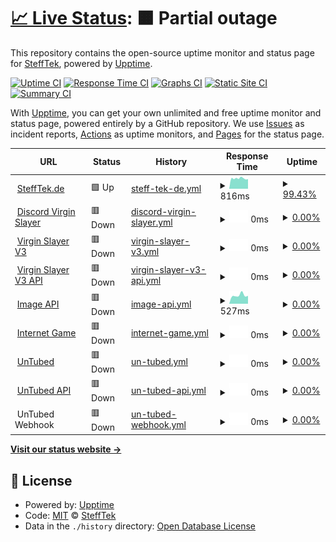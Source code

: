 # [📈 Live Status](https://status.stefftek.de): <!--live status--> **🟧 Partial outage**

This repository contains the open-source uptime monitor and status page for [SteffTek](https://stefftek.de), powered by [Upptime](https://github.com/upptime/upptime).

[![Uptime CI](https://github.com/stefftek/Status/workflows/Uptime%20CI/badge.svg)](https://github.com/stefftek/Status/actions?query=workflow%3A%22Uptime+CI%22)
[![Response Time CI](https://github.com/stefftek/Status/workflows/Response%20Time%20CI/badge.svg)](https://github.com/stefftek/Status/actions?query=workflow%3A%22Response+Time+CI%22)
[![Graphs CI](https://github.com/stefftek/Status/workflows/Graphs%20CI/badge.svg)](https://github.com/stefftek/Status/actions?query=workflow%3A%22Graphs+CI%22)
[![Static Site CI](https://github.com/stefftek/Status/workflows/Static%20Site%20CI/badge.svg)](https://github.com/stefftek/Status/actions?query=workflow%3A%22Static+Site+CI%22)
[![Summary CI](https://github.com/stefftek/Status/workflows/Summary%20CI/badge.svg)](https://github.com/stefftek/Status/actions?query=workflow%3A%22Summary+CI%22)

With [Upptime](https://upptime.js.org), you can get your own unlimited and free uptime monitor and status page, powered entirely by a GitHub repository. We use [Issues](https://github.com/stefftek/Status/issues) as incident reports, [Actions](https://github.com/stefftek/Status/actions) as uptime monitors, and [Pages](https://status.stefftek.de) for the status page.

<!--start: status pages-->
<!-- This summary is generated by Upptime (https://github.com/upptime/upptime) -->
<!-- Do not edit this manually, your changes will be overwritten -->
<!-- prettier-ignore -->
| URL | Status | History | Response Time | Uptime |
| --- | ------ | ------- | ------------- | ------ |
| <img alt="" src="https://icons.duckduckgo.com/ip3/stefftek.de.ico" height="13"> [SteffTek.de](https://stefftek.de/) | 🟩 Up | [steff-tek-de.yml](https://github.com/SteffTek/Status/commits/HEAD/history/steff-tek-de.yml) | <details><summary><img alt="Response time graph" src="./graphs/steff-tek-de/response-time-week.png" height="20"> 816ms</summary><br><a href="https://status.stefftek.de/history/steff-tek-de"><img alt="Response time 961" src="https://img.shields.io/endpoint?url=https%3A%2F%2Fraw.githubusercontent.com%2FSteffTek%2FStatus%2FHEAD%2Fapi%2Fsteff-tek-de%2Fresponse-time.json"></a><br><a href="https://status.stefftek.de/history/steff-tek-de"><img alt="24-hour response time 766" src="https://img.shields.io/endpoint?url=https%3A%2F%2Fraw.githubusercontent.com%2FSteffTek%2FStatus%2FHEAD%2Fapi%2Fsteff-tek-de%2Fresponse-time-day.json"></a><br><a href="https://status.stefftek.de/history/steff-tek-de"><img alt="7-day response time 816" src="https://img.shields.io/endpoint?url=https%3A%2F%2Fraw.githubusercontent.com%2FSteffTek%2FStatus%2FHEAD%2Fapi%2Fsteff-tek-de%2Fresponse-time-week.json"></a><br><a href="https://status.stefftek.de/history/steff-tek-de"><img alt="30-day response time 836" src="https://img.shields.io/endpoint?url=https%3A%2F%2Fraw.githubusercontent.com%2FSteffTek%2FStatus%2FHEAD%2Fapi%2Fsteff-tek-de%2Fresponse-time-month.json"></a><br><a href="https://status.stefftek.de/history/steff-tek-de"><img alt="1-year response time 1036" src="https://img.shields.io/endpoint?url=https%3A%2F%2Fraw.githubusercontent.com%2FSteffTek%2FStatus%2FHEAD%2Fapi%2Fsteff-tek-de%2Fresponse-time-year.json"></a></details> | <details><summary><a href="https://status.stefftek.de/history/steff-tek-de">99.43%</a></summary><a href="https://status.stefftek.de/history/steff-tek-de"><img alt="All-time uptime 97.57%" src="https://img.shields.io/endpoint?url=https%3A%2F%2Fraw.githubusercontent.com%2FSteffTek%2FStatus%2FHEAD%2Fapi%2Fsteff-tek-de%2Fuptime.json"></a><br><a href="https://status.stefftek.de/history/steff-tek-de"><img alt="24-hour uptime 96.01%" src="https://img.shields.io/endpoint?url=https%3A%2F%2Fraw.githubusercontent.com%2FSteffTek%2FStatus%2FHEAD%2Fapi%2Fsteff-tek-de%2Fuptime-day.json"></a><br><a href="https://status.stefftek.de/history/steff-tek-de"><img alt="7-day uptime 99.43%" src="https://img.shields.io/endpoint?url=https%3A%2F%2Fraw.githubusercontent.com%2FSteffTek%2FStatus%2FHEAD%2Fapi%2Fsteff-tek-de%2Fuptime-week.json"></a><br><a href="https://status.stefftek.de/history/steff-tek-de"><img alt="30-day uptime 99.77%" src="https://img.shields.io/endpoint?url=https%3A%2F%2Fraw.githubusercontent.com%2FSteffTek%2FStatus%2FHEAD%2Fapi%2Fsteff-tek-de%2Fuptime-month.json"></a><br><a href="https://status.stefftek.de/history/steff-tek-de"><img alt="1-year uptime 93.96%" src="https://img.shields.io/endpoint?url=https%3A%2F%2Fraw.githubusercontent.com%2FSteffTek%2FStatus%2FHEAD%2Fapi%2Fsteff-tek-de%2Fuptime-year.json"></a></details>
| <img alt="" src="https://icons.duckduckgo.com/ip3/dvs.stefftek.de.ico" height="13"> [Discord Virgin Slayer](https://dvs.stefftek.de/) | 🟥 Down | [discord-virgin-slayer.yml](https://github.com/SteffTek/Status/commits/HEAD/history/discord-virgin-slayer.yml) | <details><summary><img alt="Response time graph" src="./graphs/discord-virgin-slayer/response-time-week.png" height="20"> 0ms</summary><br><a href="https://status.stefftek.de/history/discord-virgin-slayer"><img alt="Response time 1259" src="https://img.shields.io/endpoint?url=https%3A%2F%2Fraw.githubusercontent.com%2FSteffTek%2FStatus%2FHEAD%2Fapi%2Fdiscord-virgin-slayer%2Fresponse-time.json"></a><br><a href="https://status.stefftek.de/history/discord-virgin-slayer"><img alt="24-hour response time 0" src="https://img.shields.io/endpoint?url=https%3A%2F%2Fraw.githubusercontent.com%2FSteffTek%2FStatus%2FHEAD%2Fapi%2Fdiscord-virgin-slayer%2Fresponse-time-day.json"></a><br><a href="https://status.stefftek.de/history/discord-virgin-slayer"><img alt="7-day response time 0" src="https://img.shields.io/endpoint?url=https%3A%2F%2Fraw.githubusercontent.com%2FSteffTek%2FStatus%2FHEAD%2Fapi%2Fdiscord-virgin-slayer%2Fresponse-time-week.json"></a><br><a href="https://status.stefftek.de/history/discord-virgin-slayer"><img alt="30-day response time 1060" src="https://img.shields.io/endpoint?url=https%3A%2F%2Fraw.githubusercontent.com%2FSteffTek%2FStatus%2FHEAD%2Fapi%2Fdiscord-virgin-slayer%2Fresponse-time-month.json"></a><br><a href="https://status.stefftek.de/history/discord-virgin-slayer"><img alt="1-year response time 1225" src="https://img.shields.io/endpoint?url=https%3A%2F%2Fraw.githubusercontent.com%2FSteffTek%2FStatus%2FHEAD%2Fapi%2Fdiscord-virgin-slayer%2Fresponse-time-year.json"></a></details> | <details><summary><a href="https://status.stefftek.de/history/discord-virgin-slayer">0.00%</a></summary><a href="https://status.stefftek.de/history/discord-virgin-slayer"><img alt="All-time uptime 92.20%" src="https://img.shields.io/endpoint?url=https%3A%2F%2Fraw.githubusercontent.com%2FSteffTek%2FStatus%2FHEAD%2Fapi%2Fdiscord-virgin-slayer%2Fuptime.json"></a><br><a href="https://status.stefftek.de/history/discord-virgin-slayer"><img alt="24-hour uptime 0.00%" src="https://img.shields.io/endpoint?url=https%3A%2F%2Fraw.githubusercontent.com%2FSteffTek%2FStatus%2FHEAD%2Fapi%2Fdiscord-virgin-slayer%2Fuptime-day.json"></a><br><a href="https://status.stefftek.de/history/discord-virgin-slayer"><img alt="7-day uptime 0.00%" src="https://img.shields.io/endpoint?url=https%3A%2F%2Fraw.githubusercontent.com%2FSteffTek%2FStatus%2FHEAD%2Fapi%2Fdiscord-virgin-slayer%2Fuptime-week.json"></a><br><a href="https://status.stefftek.de/history/discord-virgin-slayer"><img alt="30-day uptime 16.09%" src="https://img.shields.io/endpoint?url=https%3A%2F%2Fraw.githubusercontent.com%2FSteffTek%2FStatus%2FHEAD%2Fapi%2Fdiscord-virgin-slayer%2Fuptime-month.json"></a><br><a href="https://status.stefftek.de/history/discord-virgin-slayer"><img alt="1-year uptime 78.67%" src="https://img.shields.io/endpoint?url=https%3A%2F%2Fraw.githubusercontent.com%2FSteffTek%2FStatus%2FHEAD%2Fapi%2Fdiscord-virgin-slayer%2Fuptime-year.json"></a></details>
| <img alt="" src="https://virginslayer.app/images/favicon.png" height="13"> [Virgin Slayer V3](https://virginslayer.app/) | 🟥 Down | [virgin-slayer-v3.yml](https://github.com/SteffTek/Status/commits/HEAD/history/virgin-slayer-v3.yml) | <details><summary><img alt="Response time graph" src="./graphs/virgin-slayer-v3/response-time-week.png" height="20"> 0ms</summary><br><a href="https://status.stefftek.de/history/virgin-slayer-v3"><img alt="Response time 164" src="https://img.shields.io/endpoint?url=https%3A%2F%2Fraw.githubusercontent.com%2FSteffTek%2FStatus%2FHEAD%2Fapi%2Fvirgin-slayer-v3%2Fresponse-time.json"></a><br><a href="https://status.stefftek.de/history/virgin-slayer-v3"><img alt="24-hour response time 0" src="https://img.shields.io/endpoint?url=https%3A%2F%2Fraw.githubusercontent.com%2FSteffTek%2FStatus%2FHEAD%2Fapi%2Fvirgin-slayer-v3%2Fresponse-time-day.json"></a><br><a href="https://status.stefftek.de/history/virgin-slayer-v3"><img alt="7-day response time 0" src="https://img.shields.io/endpoint?url=https%3A%2F%2Fraw.githubusercontent.com%2FSteffTek%2FStatus%2FHEAD%2Fapi%2Fvirgin-slayer-v3%2Fresponse-time-week.json"></a><br><a href="https://status.stefftek.de/history/virgin-slayer-v3"><img alt="30-day response time 113" src="https://img.shields.io/endpoint?url=https%3A%2F%2Fraw.githubusercontent.com%2FSteffTek%2FStatus%2FHEAD%2Fapi%2Fvirgin-slayer-v3%2Fresponse-time-month.json"></a><br><a href="https://status.stefftek.de/history/virgin-slayer-v3"><img alt="1-year response time 138" src="https://img.shields.io/endpoint?url=https%3A%2F%2Fraw.githubusercontent.com%2FSteffTek%2FStatus%2FHEAD%2Fapi%2Fvirgin-slayer-v3%2Fresponse-time-year.json"></a></details> | <details><summary><a href="https://status.stefftek.de/history/virgin-slayer-v3">0.00%</a></summary><a href="https://status.stefftek.de/history/virgin-slayer-v3"><img alt="All-time uptime 92.07%" src="https://img.shields.io/endpoint?url=https%3A%2F%2Fraw.githubusercontent.com%2FSteffTek%2FStatus%2FHEAD%2Fapi%2Fvirgin-slayer-v3%2Fuptime.json"></a><br><a href="https://status.stefftek.de/history/virgin-slayer-v3"><img alt="24-hour uptime 0.00%" src="https://img.shields.io/endpoint?url=https%3A%2F%2Fraw.githubusercontent.com%2FSteffTek%2FStatus%2FHEAD%2Fapi%2Fvirgin-slayer-v3%2Fuptime-day.json"></a><br><a href="https://status.stefftek.de/history/virgin-slayer-v3"><img alt="7-day uptime 0.00%" src="https://img.shields.io/endpoint?url=https%3A%2F%2Fraw.githubusercontent.com%2FSteffTek%2FStatus%2FHEAD%2Fapi%2Fvirgin-slayer-v3%2Fuptime-week.json"></a><br><a href="https://status.stefftek.de/history/virgin-slayer-v3"><img alt="30-day uptime 16.09%" src="https://img.shields.io/endpoint?url=https%3A%2F%2Fraw.githubusercontent.com%2FSteffTek%2FStatus%2FHEAD%2Fapi%2Fvirgin-slayer-v3%2Fuptime-month.json"></a><br><a href="https://status.stefftek.de/history/virgin-slayer-v3"><img alt="1-year uptime 78.68%" src="https://img.shields.io/endpoint?url=https%3A%2F%2Fraw.githubusercontent.com%2FSteffTek%2FStatus%2FHEAD%2Fapi%2Fvirgin-slayer-v3%2Fuptime-year.json"></a></details>
| <img alt="" src="https://virginslayer.app/images/favicon.png" height="13"> [Virgin Slayer V3 API](https://api.virginslayer.app/) | 🟥 Down | [virgin-slayer-v3-api.yml](https://github.com/SteffTek/Status/commits/HEAD/history/virgin-slayer-v3-api.yml) | <details><summary><img alt="Response time graph" src="./graphs/virgin-slayer-v3-api/response-time-week.png" height="20"> 0ms</summary><br><a href="https://status.stefftek.de/history/virgin-slayer-v3-api"><img alt="Response time 912" src="https://img.shields.io/endpoint?url=https%3A%2F%2Fraw.githubusercontent.com%2FSteffTek%2FStatus%2FHEAD%2Fapi%2Fvirgin-slayer-v3-api%2Fresponse-time.json"></a><br><a href="https://status.stefftek.de/history/virgin-slayer-v3-api"><img alt="24-hour response time 0" src="https://img.shields.io/endpoint?url=https%3A%2F%2Fraw.githubusercontent.com%2FSteffTek%2FStatus%2FHEAD%2Fapi%2Fvirgin-slayer-v3-api%2Fresponse-time-day.json"></a><br><a href="https://status.stefftek.de/history/virgin-slayer-v3-api"><img alt="7-day response time 0" src="https://img.shields.io/endpoint?url=https%3A%2F%2Fraw.githubusercontent.com%2FSteffTek%2FStatus%2FHEAD%2Fapi%2Fvirgin-slayer-v3-api%2Fresponse-time-week.json"></a><br><a href="https://status.stefftek.de/history/virgin-slayer-v3-api"><img alt="30-day response time 821" src="https://img.shields.io/endpoint?url=https%3A%2F%2Fraw.githubusercontent.com%2FSteffTek%2FStatus%2FHEAD%2Fapi%2Fvirgin-slayer-v3-api%2Fresponse-time-month.json"></a><br><a href="https://status.stefftek.de/history/virgin-slayer-v3-api"><img alt="1-year response time 875" src="https://img.shields.io/endpoint?url=https%3A%2F%2Fraw.githubusercontent.com%2FSteffTek%2FStatus%2FHEAD%2Fapi%2Fvirgin-slayer-v3-api%2Fresponse-time-year.json"></a></details> | <details><summary><a href="https://status.stefftek.de/history/virgin-slayer-v3-api">0.00%</a></summary><a href="https://status.stefftek.de/history/virgin-slayer-v3-api"><img alt="All-time uptime 91.71%" src="https://img.shields.io/endpoint?url=https%3A%2F%2Fraw.githubusercontent.com%2FSteffTek%2FStatus%2FHEAD%2Fapi%2Fvirgin-slayer-v3-api%2Fuptime.json"></a><br><a href="https://status.stefftek.de/history/virgin-slayer-v3-api"><img alt="24-hour uptime 0.00%" src="https://img.shields.io/endpoint?url=https%3A%2F%2Fraw.githubusercontent.com%2FSteffTek%2FStatus%2FHEAD%2Fapi%2Fvirgin-slayer-v3-api%2Fuptime-day.json"></a><br><a href="https://status.stefftek.de/history/virgin-slayer-v3-api"><img alt="7-day uptime 0.00%" src="https://img.shields.io/endpoint?url=https%3A%2F%2Fraw.githubusercontent.com%2FSteffTek%2FStatus%2FHEAD%2Fapi%2Fvirgin-slayer-v3-api%2Fuptime-week.json"></a><br><a href="https://status.stefftek.de/history/virgin-slayer-v3-api"><img alt="30-day uptime 16.10%" src="https://img.shields.io/endpoint?url=https%3A%2F%2Fraw.githubusercontent.com%2FSteffTek%2FStatus%2FHEAD%2Fapi%2Fvirgin-slayer-v3-api%2Fuptime-month.json"></a><br><a href="https://status.stefftek.de/history/virgin-slayer-v3-api"><img alt="1-year uptime 78.66%" src="https://img.shields.io/endpoint?url=https%3A%2F%2Fraw.githubusercontent.com%2FSteffTek%2FStatus%2FHEAD%2Fapi%2Fvirgin-slayer-v3-api%2Fuptime-year.json"></a></details>
| <img alt="" src="https://raw.githubusercontent.com/SteffTek/Status/master/assets/favicon.png" height="13"> [Image API](https://images.stefftek.de/) | 🟥 Down | [image-api.yml](https://github.com/SteffTek/Status/commits/HEAD/history/image-api.yml) | <details><summary><img alt="Response time graph" src="./graphs/image-api/response-time-week.png" height="20"> 527ms</summary><br><a href="https://status.stefftek.de/history/image-api"><img alt="Response time 536" src="https://img.shields.io/endpoint?url=https%3A%2F%2Fraw.githubusercontent.com%2FSteffTek%2FStatus%2FHEAD%2Fapi%2Fimage-api%2Fresponse-time.json"></a><br><a href="https://status.stefftek.de/history/image-api"><img alt="24-hour response time 494" src="https://img.shields.io/endpoint?url=https%3A%2F%2Fraw.githubusercontent.com%2FSteffTek%2FStatus%2FHEAD%2Fapi%2Fimage-api%2Fresponse-time-day.json"></a><br><a href="https://status.stefftek.de/history/image-api"><img alt="7-day response time 527" src="https://img.shields.io/endpoint?url=https%3A%2F%2Fraw.githubusercontent.com%2FSteffTek%2FStatus%2FHEAD%2Fapi%2Fimage-api%2Fresponse-time-week.json"></a><br><a href="https://status.stefftek.de/history/image-api"><img alt="30-day response time 549" src="https://img.shields.io/endpoint?url=https%3A%2F%2Fraw.githubusercontent.com%2FSteffTek%2FStatus%2FHEAD%2Fapi%2Fimage-api%2Fresponse-time-month.json"></a><br><a href="https://status.stefftek.de/history/image-api"><img alt="1-year response time 543" src="https://img.shields.io/endpoint?url=https%3A%2F%2Fraw.githubusercontent.com%2FSteffTek%2FStatus%2FHEAD%2Fapi%2Fimage-api%2Fresponse-time-year.json"></a></details> | <details><summary><a href="https://status.stefftek.de/history/image-api">0.00%</a></summary><a href="https://status.stefftek.de/history/image-api"><img alt="All-time uptime 24.22%" src="https://img.shields.io/endpoint?url=https%3A%2F%2Fraw.githubusercontent.com%2FSteffTek%2FStatus%2FHEAD%2Fapi%2Fimage-api%2Fuptime.json"></a><br><a href="https://status.stefftek.de/history/image-api"><img alt="24-hour uptime 0.00%" src="https://img.shields.io/endpoint?url=https%3A%2F%2Fraw.githubusercontent.com%2FSteffTek%2FStatus%2FHEAD%2Fapi%2Fimage-api%2Fuptime-day.json"></a><br><a href="https://status.stefftek.de/history/image-api"><img alt="7-day uptime 0.00%" src="https://img.shields.io/endpoint?url=https%3A%2F%2Fraw.githubusercontent.com%2FSteffTek%2FStatus%2FHEAD%2Fapi%2Fimage-api%2Fuptime-week.json"></a><br><a href="https://status.stefftek.de/history/image-api"><img alt="30-day uptime 0.00%" src="https://img.shields.io/endpoint?url=https%3A%2F%2Fraw.githubusercontent.com%2FSteffTek%2FStatus%2FHEAD%2Fapi%2Fimage-api%2Fuptime-month.json"></a><br><a href="https://status.stefftek.de/history/image-api"><img alt="1-year uptime 0.00%" src="https://img.shields.io/endpoint?url=https%3A%2F%2Fraw.githubusercontent.com%2FSteffTek%2FStatus%2FHEAD%2Fapi%2Fimage-api%2Fuptime-year.json"></a></details>
| <img alt="" src="https://icons.duckduckgo.com/ip3/internet.stefftek.de.ico" height="13"> [Internet Game](https://internet.stefftek.de/) | 🟥 Down | [internet-game.yml](https://github.com/SteffTek/Status/commits/HEAD/history/internet-game.yml) | <details><summary><img alt="Response time graph" src="./graphs/internet-game/response-time-week.png" height="20"> 0ms</summary><br><a href="https://status.stefftek.de/history/internet-game"><img alt="Response time 641" src="https://img.shields.io/endpoint?url=https%3A%2F%2Fraw.githubusercontent.com%2FSteffTek%2FStatus%2FHEAD%2Fapi%2Finternet-game%2Fresponse-time.json"></a><br><a href="https://status.stefftek.de/history/internet-game"><img alt="24-hour response time 0" src="https://img.shields.io/endpoint?url=https%3A%2F%2Fraw.githubusercontent.com%2FSteffTek%2FStatus%2FHEAD%2Fapi%2Finternet-game%2Fresponse-time-day.json"></a><br><a href="https://status.stefftek.de/history/internet-game"><img alt="7-day response time 0" src="https://img.shields.io/endpoint?url=https%3A%2F%2Fraw.githubusercontent.com%2FSteffTek%2FStatus%2FHEAD%2Fapi%2Finternet-game%2Fresponse-time-week.json"></a><br><a href="https://status.stefftek.de/history/internet-game"><img alt="30-day response time 563" src="https://img.shields.io/endpoint?url=https%3A%2F%2Fraw.githubusercontent.com%2FSteffTek%2FStatus%2FHEAD%2Fapi%2Finternet-game%2Fresponse-time-month.json"></a><br><a href="https://status.stefftek.de/history/internet-game"><img alt="1-year response time 631" src="https://img.shields.io/endpoint?url=https%3A%2F%2Fraw.githubusercontent.com%2FSteffTek%2FStatus%2FHEAD%2Fapi%2Finternet-game%2Fresponse-time-year.json"></a></details> | <details><summary><a href="https://status.stefftek.de/history/internet-game">0.00%</a></summary><a href="https://status.stefftek.de/history/internet-game"><img alt="All-time uptime 17.35%" src="https://img.shields.io/endpoint?url=https%3A%2F%2Fraw.githubusercontent.com%2FSteffTek%2FStatus%2FHEAD%2Fapi%2Finternet-game%2Fuptime.json"></a><br><a href="https://status.stefftek.de/history/internet-game"><img alt="24-hour uptime 0.00%" src="https://img.shields.io/endpoint?url=https%3A%2F%2Fraw.githubusercontent.com%2FSteffTek%2FStatus%2FHEAD%2Fapi%2Finternet-game%2Fuptime-day.json"></a><br><a href="https://status.stefftek.de/history/internet-game"><img alt="7-day uptime 0.00%" src="https://img.shields.io/endpoint?url=https%3A%2F%2Fraw.githubusercontent.com%2FSteffTek%2FStatus%2FHEAD%2Fapi%2Finternet-game%2Fuptime-week.json"></a><br><a href="https://status.stefftek.de/history/internet-game"><img alt="30-day uptime 0.00%" src="https://img.shields.io/endpoint?url=https%3A%2F%2Fraw.githubusercontent.com%2FSteffTek%2FStatus%2FHEAD%2Fapi%2Finternet-game%2Fuptime-month.json"></a><br><a href="https://status.stefftek.de/history/internet-game"><img alt="1-year uptime 0.00%" src="https://img.shields.io/endpoint?url=https%3A%2F%2Fraw.githubusercontent.com%2FSteffTek%2FStatus%2FHEAD%2Fapi%2Finternet-game%2Fuptime-year.json"></a></details>
| <img alt="" src="https://untubed.de/images/favicon.png" height="13"> [UnTubed](https://untubed.de/) | 🟥 Down | [un-tubed.yml](https://github.com/SteffTek/Status/commits/HEAD/history/un-tubed.yml) | <details><summary><img alt="Response time graph" src="./graphs/un-tubed/response-time-week.png" height="20"> 0ms</summary><br><a href="https://status.stefftek.de/history/un-tubed"><img alt="Response time 0" src="https://img.shields.io/endpoint?url=https%3A%2F%2Fraw.githubusercontent.com%2FSteffTek%2FStatus%2FHEAD%2Fapi%2Fun-tubed%2Fresponse-time.json"></a><br><a href="https://status.stefftek.de/history/un-tubed"><img alt="24-hour response time 0" src="https://img.shields.io/endpoint?url=https%3A%2F%2Fraw.githubusercontent.com%2FSteffTek%2FStatus%2FHEAD%2Fapi%2Fun-tubed%2Fresponse-time-day.json"></a><br><a href="https://status.stefftek.de/history/un-tubed"><img alt="7-day response time 0" src="https://img.shields.io/endpoint?url=https%3A%2F%2Fraw.githubusercontent.com%2FSteffTek%2FStatus%2FHEAD%2Fapi%2Fun-tubed%2Fresponse-time-week.json"></a><br><a href="https://status.stefftek.de/history/un-tubed"><img alt="30-day response time 0" src="https://img.shields.io/endpoint?url=https%3A%2F%2Fraw.githubusercontent.com%2FSteffTek%2FStatus%2FHEAD%2Fapi%2Fun-tubed%2Fresponse-time-month.json"></a><br><a href="https://status.stefftek.de/history/un-tubed"><img alt="1-year response time 0" src="https://img.shields.io/endpoint?url=https%3A%2F%2Fraw.githubusercontent.com%2FSteffTek%2FStatus%2FHEAD%2Fapi%2Fun-tubed%2Fresponse-time-year.json"></a></details> | <details><summary><a href="https://status.stefftek.de/history/un-tubed">0.00%</a></summary><a href="https://status.stefftek.de/history/un-tubed"><img alt="All-time uptime 27.17%" src="https://img.shields.io/endpoint?url=https%3A%2F%2Fraw.githubusercontent.com%2FSteffTek%2FStatus%2FHEAD%2Fapi%2Fun-tubed%2Fuptime.json"></a><br><a href="https://status.stefftek.de/history/un-tubed"><img alt="24-hour uptime 0.00%" src="https://img.shields.io/endpoint?url=https%3A%2F%2Fraw.githubusercontent.com%2FSteffTek%2FStatus%2FHEAD%2Fapi%2Fun-tubed%2Fuptime-day.json"></a><br><a href="https://status.stefftek.de/history/un-tubed"><img alt="7-day uptime 0.00%" src="https://img.shields.io/endpoint?url=https%3A%2F%2Fraw.githubusercontent.com%2FSteffTek%2FStatus%2FHEAD%2Fapi%2Fun-tubed%2Fuptime-week.json"></a><br><a href="https://status.stefftek.de/history/un-tubed"><img alt="30-day uptime 0.00%" src="https://img.shields.io/endpoint?url=https%3A%2F%2Fraw.githubusercontent.com%2FSteffTek%2FStatus%2FHEAD%2Fapi%2Fun-tubed%2Fuptime-month.json"></a><br><a href="https://status.stefftek.de/history/un-tubed"><img alt="1-year uptime 0.00%" src="https://img.shields.io/endpoint?url=https%3A%2F%2Fraw.githubusercontent.com%2FSteffTek%2FStatus%2FHEAD%2Fapi%2Fun-tubed%2Fuptime-year.json"></a></details>
| <img alt="" src="https://untubed.de/images/favicon.png" height="13"> [UnTubed API](https://api.untubed.de/) | 🟥 Down | [un-tubed-api.yml](https://github.com/SteffTek/Status/commits/HEAD/history/un-tubed-api.yml) | <details><summary><img alt="Response time graph" src="./graphs/un-tubed-api/response-time-week.png" height="20"> 0ms</summary><br><a href="https://status.stefftek.de/history/un-tubed-api"><img alt="Response time 0" src="https://img.shields.io/endpoint?url=https%3A%2F%2Fraw.githubusercontent.com%2FSteffTek%2FStatus%2FHEAD%2Fapi%2Fun-tubed-api%2Fresponse-time.json"></a><br><a href="https://status.stefftek.de/history/un-tubed-api"><img alt="24-hour response time 0" src="https://img.shields.io/endpoint?url=https%3A%2F%2Fraw.githubusercontent.com%2FSteffTek%2FStatus%2FHEAD%2Fapi%2Fun-tubed-api%2Fresponse-time-day.json"></a><br><a href="https://status.stefftek.de/history/un-tubed-api"><img alt="7-day response time 0" src="https://img.shields.io/endpoint?url=https%3A%2F%2Fraw.githubusercontent.com%2FSteffTek%2FStatus%2FHEAD%2Fapi%2Fun-tubed-api%2Fresponse-time-week.json"></a><br><a href="https://status.stefftek.de/history/un-tubed-api"><img alt="30-day response time 0" src="https://img.shields.io/endpoint?url=https%3A%2F%2Fraw.githubusercontent.com%2FSteffTek%2FStatus%2FHEAD%2Fapi%2Fun-tubed-api%2Fresponse-time-month.json"></a><br><a href="https://status.stefftek.de/history/un-tubed-api"><img alt="1-year response time 0" src="https://img.shields.io/endpoint?url=https%3A%2F%2Fraw.githubusercontent.com%2FSteffTek%2FStatus%2FHEAD%2Fapi%2Fun-tubed-api%2Fresponse-time-year.json"></a></details> | <details><summary><a href="https://status.stefftek.de/history/un-tubed-api">0.00%</a></summary><a href="https://status.stefftek.de/history/un-tubed-api"><img alt="All-time uptime 27.17%" src="https://img.shields.io/endpoint?url=https%3A%2F%2Fraw.githubusercontent.com%2FSteffTek%2FStatus%2FHEAD%2Fapi%2Fun-tubed-api%2Fuptime.json"></a><br><a href="https://status.stefftek.de/history/un-tubed-api"><img alt="24-hour uptime 0.00%" src="https://img.shields.io/endpoint?url=https%3A%2F%2Fraw.githubusercontent.com%2FSteffTek%2FStatus%2FHEAD%2Fapi%2Fun-tubed-api%2Fuptime-day.json"></a><br><a href="https://status.stefftek.de/history/un-tubed-api"><img alt="7-day uptime 0.00%" src="https://img.shields.io/endpoint?url=https%3A%2F%2Fraw.githubusercontent.com%2FSteffTek%2FStatus%2FHEAD%2Fapi%2Fun-tubed-api%2Fuptime-week.json"></a><br><a href="https://status.stefftek.de/history/un-tubed-api"><img alt="30-day uptime 0.00%" src="https://img.shields.io/endpoint?url=https%3A%2F%2Fraw.githubusercontent.com%2FSteffTek%2FStatus%2FHEAD%2Fapi%2Fun-tubed-api%2Fuptime-month.json"></a><br><a href="https://status.stefftek.de/history/un-tubed-api"><img alt="1-year uptime 0.00%" src="https://img.shields.io/endpoint?url=https%3A%2F%2Fraw.githubusercontent.com%2FSteffTek%2FStatus%2FHEAD%2Fapi%2Fun-tubed-api%2Fuptime-year.json"></a></details>
| <img alt="" src="https://untubed.de/images/favicon.png" height="13"> UnTubed Webhook | 🟥 Down | [un-tubed-webhook.yml](https://github.com/SteffTek/Status/commits/HEAD/history/un-tubed-webhook.yml) | <details><summary><img alt="Response time graph" src="./graphs/un-tubed-webhook/response-time-week.png" height="20"> 0ms</summary><br><a href="https://status.stefftek.de/history/un-tubed-webhook"><img alt="Response time 0" src="https://img.shields.io/endpoint?url=https%3A%2F%2Fraw.githubusercontent.com%2FSteffTek%2FStatus%2FHEAD%2Fapi%2Fun-tubed-webhook%2Fresponse-time.json"></a><br><a href="https://status.stefftek.de/history/un-tubed-webhook"><img alt="24-hour response time 0" src="https://img.shields.io/endpoint?url=https%3A%2F%2Fraw.githubusercontent.com%2FSteffTek%2FStatus%2FHEAD%2Fapi%2Fun-tubed-webhook%2Fresponse-time-day.json"></a><br><a href="https://status.stefftek.de/history/un-tubed-webhook"><img alt="7-day response time 0" src="https://img.shields.io/endpoint?url=https%3A%2F%2Fraw.githubusercontent.com%2FSteffTek%2FStatus%2FHEAD%2Fapi%2Fun-tubed-webhook%2Fresponse-time-week.json"></a><br><a href="https://status.stefftek.de/history/un-tubed-webhook"><img alt="30-day response time 0" src="https://img.shields.io/endpoint?url=https%3A%2F%2Fraw.githubusercontent.com%2FSteffTek%2FStatus%2FHEAD%2Fapi%2Fun-tubed-webhook%2Fresponse-time-month.json"></a><br><a href="https://status.stefftek.de/history/un-tubed-webhook"><img alt="1-year response time 0" src="https://img.shields.io/endpoint?url=https%3A%2F%2Fraw.githubusercontent.com%2FSteffTek%2FStatus%2FHEAD%2Fapi%2Fun-tubed-webhook%2Fresponse-time-year.json"></a></details> | <details><summary><a href="https://status.stefftek.de/history/un-tubed-webhook">0.00%</a></summary><a href="https://status.stefftek.de/history/un-tubed-webhook"><img alt="All-time uptime 27.17%" src="https://img.shields.io/endpoint?url=https%3A%2F%2Fraw.githubusercontent.com%2FSteffTek%2FStatus%2FHEAD%2Fapi%2Fun-tubed-webhook%2Fuptime.json"></a><br><a href="https://status.stefftek.de/history/un-tubed-webhook"><img alt="24-hour uptime 0.00%" src="https://img.shields.io/endpoint?url=https%3A%2F%2Fraw.githubusercontent.com%2FSteffTek%2FStatus%2FHEAD%2Fapi%2Fun-tubed-webhook%2Fuptime-day.json"></a><br><a href="https://status.stefftek.de/history/un-tubed-webhook"><img alt="7-day uptime 0.00%" src="https://img.shields.io/endpoint?url=https%3A%2F%2Fraw.githubusercontent.com%2FSteffTek%2FStatus%2FHEAD%2Fapi%2Fun-tubed-webhook%2Fuptime-week.json"></a><br><a href="https://status.stefftek.de/history/un-tubed-webhook"><img alt="30-day uptime 0.00%" src="https://img.shields.io/endpoint?url=https%3A%2F%2Fraw.githubusercontent.com%2FSteffTek%2FStatus%2FHEAD%2Fapi%2Fun-tubed-webhook%2Fuptime-month.json"></a><br><a href="https://status.stefftek.de/history/un-tubed-webhook"><img alt="1-year uptime 0.00%" src="https://img.shields.io/endpoint?url=https%3A%2F%2Fraw.githubusercontent.com%2FSteffTek%2FStatus%2FHEAD%2Fapi%2Fun-tubed-webhook%2Fuptime-year.json"></a></details>

<!--end: status pages-->

[**Visit our status website →**](https://status.stefftek.de)

## 📄 License

- Powered by: [Upptime](https://github.com/upptime/upptime)
- Code: [MIT](./LICENSE) © [SteffTek](https://stefftek.de)
- Data in the `./history` directory: [Open Database License](https://opendatacommons.org/licenses/odbl/1-0/)
